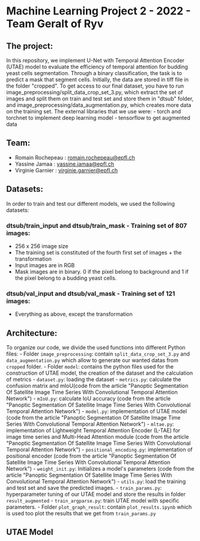 # Machine Learning Project 2 - 2022 - Team Geralt of Ryv

## The project:
In this repository, we implement U-Net with Temporal Attention Encoder (UTAE) model to evaluate the efficiency of temporal attention for budding yeast cells segmentation.
Through a binary classification, the task is to predict a mask that segment cells.
Initially, the data are stored in tiff file in the folder "cropped". To get access to our final dataset, you have to run image_preprocessing/split_data_crop_set_3.py, which extract the set of images and split them on train and test set and store them in "dtsub" folder, and image_preprocessing/data_augmentation.py, which creates more data on the training set.
The external libraries that we use were:
    - torch and torchnet to implement deep learning model
    - tensorflow to get augmented data


## Team:
  - Romain Rochepeau : romain.rochepeau@epfl.ch
  - Yassine Jamaa : yassine.jamaa@epfl.ch
  - Virginie Garnier : virginie.garnier@epfl.ch 

## Datasets:
 In order to train and test our different models, we used the following datasets: 
 ### dtsub/train_input and dtsub/train_mask - Training set of 807 images:
 - 256 x 256 image size
 - The training set is constituted of the fourth first set of images + the transformation
 - Input images are in RGB
 - Mask images are in binary. 0 if the pixel belong to background and 1 if the pixel belong to a budding yeast cells.


 ### dtsub/val_input and dtsub/val_mask - Training set of 121 images:
 - Everything as above, except the transformation


##  Architecture:
To organize our code, we divide the used functions into different Python files:
    - Folder `image_preprocessing`: contain `split_data_crop_set_3.py` and `data_augmentation.py` which allow to generate our wanted datas from `cropped` folder.
    - Folder `model`: contains the python files used for the construction of UTAE model, the creation of the dataset and the calculation of metrics
        - `dataset.py`: loading the dataset
        - `metrics.py`: calculate the confusion matrix and mIoU(code from the article "Panoptic Segmentation Of Satellite Image Time Series With Convolutional Temporal Attention Network")
        - `mIoU.py`: calculate IoU accuracy (code from the article "Panoptic Segmentation Of Satellite Image Time Series With Convolutional Temporal Attention Network")
        - `model.py`: implementation of UTAE model (code from the article "Panoptic Segmentation Of Satellite Image Time Series With Convolutional Temporal Attention Network")
        - `mltae.py`: implementation of Lightweight Temporal Attention Encoder (L-TAE) for image time series and Multi-Head Attention module (code from the article "Panoptic Segmentation Of Satellite Image Time Series With Convolutional Temporal Attention Network")
        - `positional_encoding.py`: implementation of positional encoder (code from the article "Panoptic Segmentation Of Satellite Image Time Series With Convolutional Temporal Attention Network")
        - `weight_init.py`: Initializes a model's parameters (code from the article "Panoptic Segmentation Of Satellite Image Time Series With Convolutional Temporal Attention Network")
        - `utils.py`: load the training and test set and save the predicted images.
    - `train_params.py`: hyperparameter tuning of our UTAE model and store the results in folder `result_augmented`
    - `train_argparse.py`: train UTAE model with specific parameters.
    - Folder `plot_graph_result`: contain `plot_results.ipynb` which is used too plot the results that we get from `train_params.py`
    
## UTAE Model


